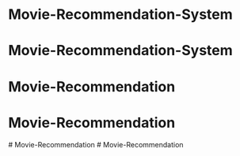 # Movie-Recommendation-System
# Movie-Recommendation-System
# Movie-Recommendation
# Movie-Recommendation
#   M o v i e - R e c o m m e n d a t i o n  
 # Movie-Recommendation
